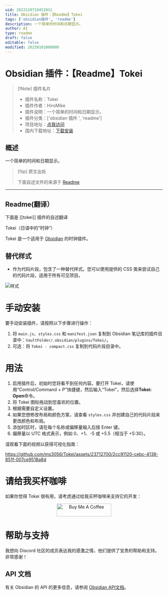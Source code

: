 ```yaml
---
uid: 2023120719452031
title: Obsidian 插件：【Readme】Tokei
tags: ['obsidian插件', 'readme']
description: 一个简单的时间和日期显示。
author: AI
type: readme
draft: false
editable: false
modified: 20230101000000
---
```


# Obsidian 插件：【Readme】Tokei

> [!Note] 插件名片
> - 插件名称：Tokei
> - 插件作者：HiroMike
> - 插件说明：一个简单的时间和日期显示。
> - 插件分类：['obsidian 插件 ', 'readme']
> - 项目地址：[点我访问](https://github.com/ms3056/Tokei)
> - 国内下载地址：[下载安装](https://pkmer.cn/products/plugin/pluginMarket/?tokei)

## 概述

一个简单的时间和日期显示。

> [!tip] 原文出处
>
>下面自述文件的来源于 [Readme](https://ghproxy.net/https://raw.githubusercontent.com/ms3056/Tokei/main/README.md)
>

---

## Readme(翻译）

下面是 [[tokei]] 插件的自述翻译

Tokei（日语中的“时钟”）

Tokei 是一个适用于 [Obsidian](https://obsidian.md) 的时钟插件。

## 替代样式

- 作为代码片段，包含了一种替代样式。您可以使用提供的 CSS 类来尝试自己的代码片段，适用于所有可见项目。

![样式](https://cdn.pkmer.cn/covers/tokei_2_0.jpeg!pkmer)

# 手动安装

要手动安装插件，请按照以下步骤进行操作：

1. 将 `main.js`、`styles.css` 和 `manifest.json` 复制到 Obsidian 笔记库的插件目录中：`VaultFolder/.obsidian/plugins/Tokei/`。
2. 可选：将 `Tokei - compact.css` 复制到代码片段目录中。

# 用法

1. 启用插件后，初始时您将看不到任何内容。要打开 Tokei，请使用“Control/Command + P”快捷键，然后输入“Tokei”，然后选择**Tokei: Open**命令。
2. 将 Tokei 图标拖动到您喜欢的位置。
3. 根据需要自定义设置。
4. 如果您想修改布局和颜色方案，请查看 `styles.css` 并创建自己的代码片段来更改颜色和布局。
5. 添加时区时，请在每个名称或偏移量输入后按 Enter 键。
6. 偏移量以 UTC 格式表示，例如 0、+1、-5 或 +5.5（相当于 +5:30）。

请观看下面的视频以获得可视化指南：

<https://github.com/ms3056/Tokei/assets/23712700/2cc91120-cebc-4138-851f-007ce9518a8d>

# 请给我买杯咖啡

如果你觉得 Tokei 很有用，请考虑通过给我买杯咖啡来支持它的开发：

<p align="center">
  <a href="https://www.buymeacoffee.com/mstam30561" target="_blank">
    <img src="https://cdn.buymeacoffee.com/buttons/default-orange.png" alt="Buy Me A Coffee" height="41" width="174">
  </a>
</p>

# 帮助与支持

我想向 Discord 社区的成员表达我的感激之情，他们提供了宝贵的帮助和支持。非常感谢！

## API 文档

有关 Obsidian 的 API 的更多信息，请参阅 [Obsidian API文档](https://docs.obsidian.md/Home)。
